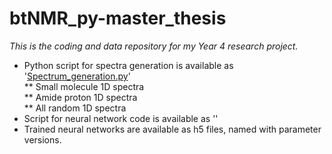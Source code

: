 # btNMR_py-master_thesis
_This is the coding and data repository for my Year 4 research project._ <br />
* Python script for spectra generation is available as '[Spectrum_generation.py](btNMR_py-master_thesis/Spectrum_generation.py)' <br />
** Small molecule 1D spectra <br />
** Amide proton 1D spectra <br />
** All random 1D spectra
* Script for neural network code is available as '' <br />
* Trained neural networks are available as h5 files, named with parameter versions.
